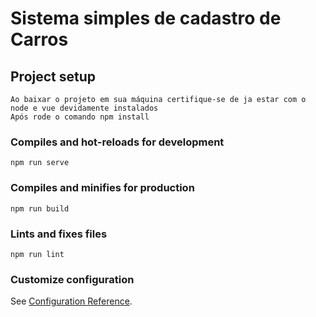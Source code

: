 # Sistema simples de cadastro de Carros

## Project setup
```
Ao baixar o projeto em sua máquina certifique-se de ja estar com o node e vue devidamente instalados
Após rode o comando npm install
```

### Compiles and hot-reloads for development
```
npm run serve
```

### Compiles and minifies for production
```
npm run build
```

### Lints and fixes files
```
npm run lint
```

### Customize configuration
See [Configuration Reference](https://cli.vuejs.org/config/).
